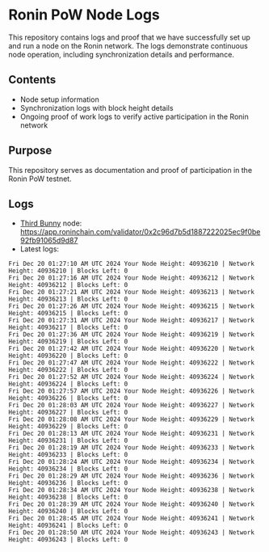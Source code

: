 # Ronin PoW Node Logs

This repository contains logs and proof that we have successfully set up and run a node on the Ronin network. The logs demonstrate continuous node operation, including synchronization details and performance.

## Contents

- Node setup information
- Synchronization logs with block height details
- Ongoing proof of work logs to verify active participation in the Ronin network

## Purpose

This repository serves as documentation and proof of participation in the Ronin PoW testnet.

## Logs

- [Third Bunny](https://thirdbunny.xyz/) node: https://app.roninchain.com/validator/0x2c96d7b5d1887222025ec9f0be92fb91065d9d87
- Latest logs:
```
Fri Dec 20 01:27:10 AM UTC 2024 Your Node Height: 40936210 | Network Height: 40936210 | Blocks Left: 0
Fri Dec 20 01:27:16 AM UTC 2024 Your Node Height: 40936212 | Network Height: 40936212 | Blocks Left: 0
Fri Dec 20 01:27:21 AM UTC 2024 Your Node Height: 40936213 | Network Height: 40936213 | Blocks Left: 0
Fri Dec 20 01:27:26 AM UTC 2024 Your Node Height: 40936215 | Network Height: 40936215 | Blocks Left: 0
Fri Dec 20 01:27:31 AM UTC 2024 Your Node Height: 40936217 | Network Height: 40936217 | Blocks Left: 0
Fri Dec 20 01:27:36 AM UTC 2024 Your Node Height: 40936219 | Network Height: 40936219 | Blocks Left: 0
Fri Dec 20 01:27:42 AM UTC 2024 Your Node Height: 40936220 | Network Height: 40936220 | Blocks Left: 0
Fri Dec 20 01:27:47 AM UTC 2024 Your Node Height: 40936222 | Network Height: 40936222 | Blocks Left: 0
Fri Dec 20 01:27:52 AM UTC 2024 Your Node Height: 40936224 | Network Height: 40936224 | Blocks Left: 0
Fri Dec 20 01:27:57 AM UTC 2024 Your Node Height: 40936226 | Network Height: 40936226 | Blocks Left: 0
Fri Dec 20 01:28:03 AM UTC 2024 Your Node Height: 40936227 | Network Height: 40936227 | Blocks Left: 0
Fri Dec 20 01:28:08 AM UTC 2024 Your Node Height: 40936229 | Network Height: 40936229 | Blocks Left: 0
Fri Dec 20 01:28:13 AM UTC 2024 Your Node Height: 40936231 | Network Height: 40936231 | Blocks Left: 0
Fri Dec 20 01:28:19 AM UTC 2024 Your Node Height: 40936233 | Network Height: 40936233 | Blocks Left: 0
Fri Dec 20 01:28:24 AM UTC 2024 Your Node Height: 40936234 | Network Height: 40936234 | Blocks Left: 0
Fri Dec 20 01:28:29 AM UTC 2024 Your Node Height: 40936236 | Network Height: 40936236 | Blocks Left: 0
Fri Dec 20 01:28:34 AM UTC 2024 Your Node Height: 40936238 | Network Height: 40936238 | Blocks Left: 0
Fri Dec 20 01:28:39 AM UTC 2024 Your Node Height: 40936240 | Network Height: 40936240 | Blocks Left: 0
Fri Dec 20 01:28:45 AM UTC 2024 Your Node Height: 40936241 | Network Height: 40936241 | Blocks Left: 0
Fri Dec 20 01:28:50 AM UTC 2024 Your Node Height: 40936243 | Network Height: 40936243 | Blocks Left: 0
```
